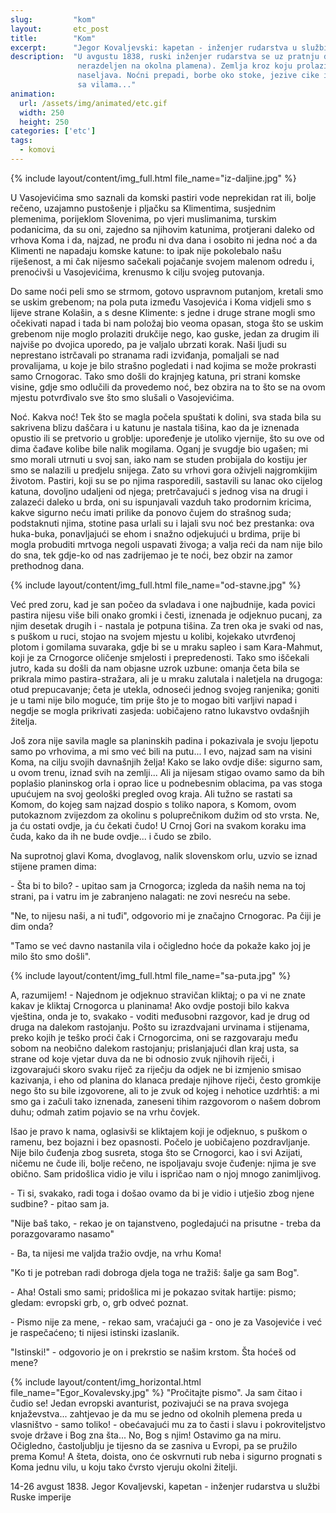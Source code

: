 ```yaml
---
slug:         "kom"
layout:       etc_post
title:        "Kom"
excerpt:      "Jegor Kovaljevski: kapetan - inženjer rudarstva u službi Ruske imperije"
description:  "U avgustu 1838, ruski inženjer rudarstva se uz pratnju domorodaca penje na Kom (tada još u jednini, tj. 
               nerazdeljen na okolna plamena). Zemlja kroz koju prolazi je divlja i misteriozna, isto kao i narod koji je
               naseljava. Noćni prepadi, borbe oko stoke, jezive cike i vriske, dovikivanje preko udaljenih vrhova, susreti
               sa vilama..."
animation:
  url: /assets/img/animated/etc.gif
  width: 250
  height: 250
categories: ['etc']
tags:
  - komovi
---
```


{% include layout/content/img_full.html file_name="iz-daljine.jpg" %}

U Vasojevićima smo saznali da komski pastiri vode neprekidan rat ili, bolje rečeno, uzajamno pustošenje i pljačku sa
Klimentima, susjednim plemenima, porijeklom Slovenima, po vjeri muslimanima, turskim podanicima, da su oni, zajedno sa
njihovim katunima, protjerani daleko od vrhova Koma i da, najzad, ne prođu ni dva dana i osobito ni jedna noć a da
Klimenti ne napadaju komske katune: to ipak nije pokolebalo našu riješenost, a mi čak nijesmo sačekali pojačanje
svojem malenom odredu i, prenoćivši u Vasojevićima, krenusmo k cilju svojeg putovanja. 

Do same noći peli smo se strmom, gotovo uspravnom putanjom, kretali smo se uskim grebenom; na pola puta između Vasojevića i Koma vidjeli smo s
lijeve strane Kolašin, a s desne Klimente: s jedne i druge strane mogli smo očekivati napad i tada bi nam položaj bio
veoma opasan, stoga što se uskim grebenom nije moglo prolaziti drukčije nego, kao guske, jedan za drugim ili najviše
po dvojica uporedo, pa je valjalo ubrzati korak. Naši ljudi su neprestano istrčavali po stranama radi izviđanja,
pomaljali se nad provalijama, u koje je bilo strašno pogledati i nad kojima se može prokrasti samo Crnogorac. Tako smo
došli do krajnjeg katuna, pri strani komske visine, gdje smo odlučili da provedemo noć, bez obzira na to što se na
ovom mjestu potvrđivalo sve što smo slušali o Vasojevićima.

Noć. Kakva noć! Tek što se magla počela spuštati k dolini, sva stada bila su sakrivena blizu daščara i u katunu je
nastala tišina, kao da je iznenada opustio ili se pretvorio u groblje: upoređenje je utoliko vjernije, što su ove od
dima čađave kolibe bile nalik mogilama. Oganj je svugdje bio ugašen; mi smo morali utrnuti u svoj san, iako nam se
studen probijala do kostiju jer smo se nalazili u predjelu snijega. Zato su vrhovi gora oživjeli najgromkijim životom.
Pastiri, koji su se po njima rasporedili, sastavili su lanac oko cijelog katuna, dovoljno udaljeni od njega;
pretrčavajući s jednog visa na drugi i zalazeći daleko u brda, oni su ispunjavali vazduh tako prodornim kricima, kakve
sigurno neću imati prilike da ponovo čujem do strašnog suda; podstaknuti njima, stotine pasa urlali su i lajali svu
noć bez prestanka: ova huka-buka, ponavljajući se ehom i snažno odjekujući u brdima, prije bi mogla probuditi mrtvoga
negoli uspavati živoga; a valja reći da nam nije bilo do sna, tek gdje-ko od nas zadrijemao je te noći, bez obzir na
zamor prethodnog dana. 

{% include layout/content/img_full.html file_name="od-stavne.jpg" %}

Već pred zoru, kad je san počeo da svladava i one najbudnije, kada povici pastira nijesu više
bili onako gromki i česti, iznenada je odjeknuo pucanj, za njim desetak drugih i - nastala je potpuna tišina. Za tren
oka je svaki od nas, s puškom u ruci, stojao na svojem mjestu u kolibi, kojekako utvrđenoj plotom i gomilama suvaraka,
gdje bi se u mraku sapleo i sam Kara-Mahmut, koji je za Crnogorce oličenje smjelosti i prepredenosti. Tako smo
iščekali jutro, kada su došli da nam objasne uzrok uzbune: omanja četa bila se prikrala mimo pastira-stražara, ali je
u mraku zalutala i naletjela na drugoga: otud prepucavanje; četa je utekla, odnoseći jednog svojeg ranjenika; goniti
je u tami nije bilo moguće, tim prije što je to mogao biti varljivi napad i negdje se mogla prikrivati zasjeda:
uobičajeno ratno lukavstvo ovdašnjih žitelja.

Još zora nije savila magle sa planinskih padina i pokazivala je svoju ljepotu samo po vrhovima, a mi smo već bili na
putu... I evo, najzad sam na visini Koma, na cilju svojih davnašnjih želja! Kako se lako ovdje diše: sigurno sam, u
ovom trenu, iznad svih na zemlji... Ali ja nijesam stigao ovamo samo da bih poplašio planinskog orla i oprao lice u
podnebesnim oblacima, pa vas stoga upućujem na svoj geološki pregled ovog kraja. Ali tužno se rastati sa Komom, do
kojeg sam najzad dospio s toliko napora, s Komom, ovom putokaznom zvijezdom za okolinu s poluprečnikom dužim od sto
vrsta. Ne, ja ću ostati ovdje, ja ću čekati čudo! U Crnoj Gori na svakom koraku ima čuda, kako da ih ne bude ovdje...
i čudo se zbilo.

Na suprotnoj glavi Koma, dvoglavog, nalik slovenskom orlu, uzvio se iznad stijene pramen dima: 

\- Šta bi to bilo? - upitao sam ja Crnogorca; izgleda da naših nema na toj strani, pa i vatru im je zabranjeno nalagati: ne zovi nesreću na
sebe. 

"Ne, to nijesu naši, a ni tuđi", odgovorio mi je značajno Crnogorac. Pa čiji je dim onda? 

"Tamo se već davno nastanila vila i očigledno hoće da pokaže kako joj je milo što smo došli". 

{% include layout/content/img_full.html file_name="sa-puta.jpg" %}

A, razumijem! - Najednom je odjeknuo stravičan kliktaj; o pa vi ne znate kakav je kliktaj Crnogorca u planinama! Ako ovdje postoji bilo kakva vještina,
onda je to, svakako - voditi međusobni razgovor, kad je drug od druga na dalekom rastojanju. Pošto su izrazdvajani
urvinama i stijenama, preko kojih je teško proći čak i Crnogorcima, oni se razgovaraju među sobom na neobično dalekom
rastojanju; prislanjajući dlan kraj usta, sa strane od koje vjetar duva da ne bi odnosio zvuk njihovih riječi, i
izgovarajući skoro svaku riječ za riječju da odjek ne bi izmjenio smisao kazivanja, i eho od planina do klanaca
predaje njihove riječi, često gromkije nego što su bile izgovorene, ali to je zvuk od kojeg i nehotice uzdrhtiš: a mi
smo ga i začuli tako iznenada, zaneseni tihim razgovorom o našem dobrom duhu; odmah zatim pojavio se na vrhu čovjek.

Išao je pravo k nama, oglasivši se kliktajem koji je odjeknuo, s puškom o ramenu, bez bojazni i bez opasnosti. Počelo
je uobičajeno pozdravljanje. Nije bilo čuđenja zbog susreta, stoga što se Crnogorci, kao i svi Azijati, ničemu ne čude
ili, bolje rečeno, ne ispoljavaju svoje čuđenje: njima je sve obično. Sam pridošlica vidio je vilu i ispričao nam o
njoj mnogo zanimljivog. 

\- Ti si, svakako, radi toga i došao ovamo da bi je vidio i utješio zbog njene sudbine? - pitao sam ja. 

"Nije baš tako, - rekao je on tajanstveno, pogledajući na prisutne - treba da porazgovaramo nasamo" 

\- Ba, ta nijesi me valjda tražio ovdje, na vrhu Koma! 

"Ko ti je potreban radi dobroga djela toga ne tražiš: šalje ga sam Bog".

\- Aha! Ostali smo sami; pridošlica mi je pokazao svitak hartije: pismo; gledam: evropski grb, o, grb odveć poznat. 

\- Pismo nije za mene, - rekao sam, vraćajući ga - ono je za Vasojeviće i već je raspečaćeno; ti nijesi istinski
izaslanik. 

"Istinski!" - odgovorio je on i prekrstio se našim krstom. Šta hoćeš od mene? 

{% include layout/content/img_horizontal.html file_name="Egor_Kovalevsky.jpg" %}
"Pročitajte pismo". Ja sam
čitao i čudio se! Jedan evropski avanturist, pozivajući se na prava svojega knjaževstva... zahtjevao je da mu se jedno
od okolnih plemena preda u vlasništvo - samo toliko! - obećavajući mu za to časti i slavu i pokroviteljstvo svoje
države i Bog zna šta... No, Bog s njim! Ostavimo ga na miru. Očigledno, častoljublju je tijesno da se zasniva u
Evropi, pa se pružilo prema Komu! A šteta, doista, ono će oskvrnuti rub neba i sigurno prognati s Koma jednu vilu, u
koju tako čvrsto vjeruju okolni žitelji.

<span class="caption text-muted pull-right">14-26 avgust 1838.</span>
<span class="caption text-muted pull-right">Jegor Kovaljevski, kapetan - inženjer rudarstva u službi Ruske imperije</span><br>
